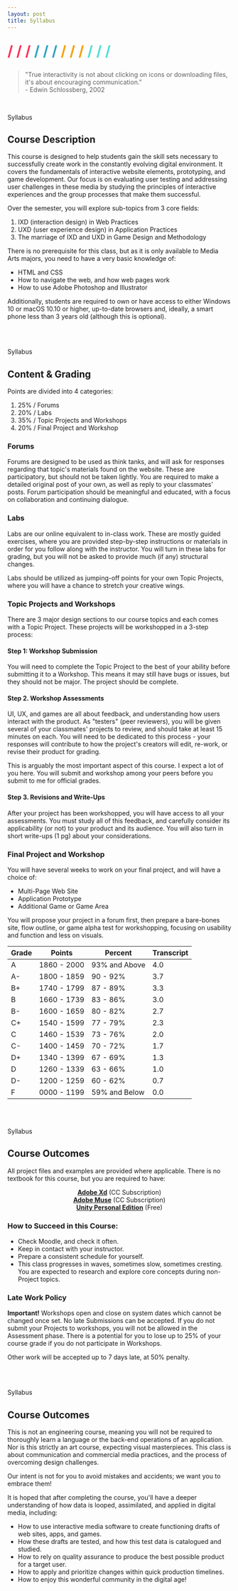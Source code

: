 ```yaml
---
layout: post
title: Syllabus
---
```

<div style="margin: 25px 0;">
  <span style="color: #FC315A; font-size: xx-large; font-weight: bold">/ / / </span>
  <span style="color: #33A3C1; font-size: xx-large; font-weight: bold">/ / / </span>
  <span style="color: #F5A205; font-size: xx-large; font-weight: bold">/ / / </span>
  <span style="color: #53DFD3; font-size: xx-large; font-weight: bold">/ / /</span>
</div>

<blockquote>
  "True interactivity is not about clicking on icons or downloading files, it's about encouraging communication." <br />
  - Edwin Schlossberg, 2002
</blockquote>

<br />

<div class="heading-container">
  <div class="line">
    <div class="box-pink">
      <div class="text">
        <p class="heading">Syllabus</p>
        <div class="break"></div>
        <h2 class="sub-heading">Course Description</h2>
      </div>
    </div>
  </div>
</div>

This course is designed to help students gain the skill sets necessary to successfully create work in the constantly evolving digital environment. It covers the fundamentals of interactive website elements, prototyping, and game development. Our focus is on evaluating user testing and addressing user challenges in these media by studying the principles of interactive experiences and the group processes that make them successful.

Over the semester, you will explore sub-topics from 3 core fields:

1. IXD (interaction design) in Web Practices
2. UXD (user experience design) in Application Practices
3. The marriage of IXD and UXD in Game Design and Methodology

There is no prerequisite for this class, but as it is only available to Media Arts majors, you need to have a very basic knowledge of:

- HTML and CSS
- How to navigate the web, and how web pages work
- How to use Adobe Photoshop and Illustrator

Additionally, students are required to own or have access to either Windows 10 or macOS 10.10 or higher, up-to-date browsers and, ideally, a smart phone less than 3 years old (although this is optional).



<br /><br />



<div class="heading-container">
  <div class="line">
    <div class="box-blue">
      <div class="text">
        <p class="heading">Syllabus</p>
        <div class="break"></div>
        <h2 class="sub-heading">Content & Grading</h2>
      </div>
    </div>
  </div>
</div>

Points are divided into 4 categories:

1. 25% / Forums
2. 20% / Labs
3. 35% / Topic Projects and Workshops
4. 20% / Final Project and Workshop

### Forums

Forums are designed to be used as think tanks, and will ask for responses regarding that topic's materials found on the website. These are participatory, but should not be taken lightly. You are required to make a detailed original post of your own, as well as reply to your classmates' posts. Forum participation should be meaningful and educated, with a focus on collaboration and continuing dialogue.

### Labs

Labs are our online equivalent to in-class work. These are mostly guided exercises, where you are provided step-by-step instructions or materials in order for you follow along with the instructor. You will turn in these labs for grading, but you will not be asked to provide much (if any) structural changes.

Labs should be utilized as jumping-off points for your own Topic Projects, where you will have a chance to stretch your creative wings.

### Topic Projects and Workshops

There are 3 major design sections to our course topics and each comes with a Topic Project. These projects will be workshopped in a 3-step process:

#### Step 1: Workshop Submission

You will need to complete the Topic Project to the best of your ability before submitting it to a Workshop. This means it may still have bugs or issues, but they should not be major. The project should be complete.

#### Step 2. Workshop Assessments

UI, UX, and games are all about feedback, and understanding how users interact with the product. As "testers" (peer reviewers), you will be given several of your classmates' projects to review, and should take at least 15 minutes on each. You will need to be dedicated to this process - your responses will contribute to how the project's creators will edit, re-work, or revise their product for grading.

This is arguably the most important aspect of this course. I expect a lot of you here. You will submit and workshop among your peers before you submit to me for official grades.

#### Step 3. Revisions and Write-Ups

After your project has been workshopped, you will have access to all your assessments. You must study all of this feedback, and carefully consider its applicability (or not) to your product and its audience. You will also turn in short write-ups (1 pg) about your considerations.


### Final Project and Workshop

You will have several weeks to work on your final project, and will have a choice of:

- Multi-Page Web Site
- Application Prototype
- Additional Game or Game Area

You will propose your project in a forum first, then prepare a bare-bones site, flow outline, or game alpha test for workshopping, focusing on usability and function and less on visuals.

<table style="width: 100%;">
  <thead>
    <tr>
      <th>Grade</th>
      <th>Points</th>
      <th>Percent</th>
      <th>Transcript</th>
    </tr>
  </thead>
  <tbody>
    <tr>
      <td>A</td>
      <td>1860 - 2000</td>
      <td>93% and Above</td>
      <td>4.0</td>
    </tr>
    <tr>
      <td>A-</td>
      <td>1800 - 1859</td>
      <td>90 - 92%</td>
      <td>3.7</td>
    </tr>
    <tr>
      <td>B+</td>
      <td>1740 - 1799</td>
      <td>87 - 89%</td>
      <td>3.3</td>
    </tr>
    <tr>
      <td>B</td>
      <td>1660 - 1739</td>
      <td>83 - 86%</td>
      <td>3.0</td>
    </tr>
    <tr>
      <td>B-</td>
      <td>1600 - 1659</td>
      <td>80 - 82%</td>
      <td>2.7</td>
    </tr>
    <tr>
      <td>C+</td>
      <td>1540 - 1599</td>
      <td>77 - 79%</td>
      <td>2.3</td>
    </tr>
    <tr>
      <td>C</td>
      <td>1460 - 1539</td>
      <td>73 - 76%</td>
      <td>2.0</td>
    </tr>
    <tr>
      <td>C-</td>
      <td>1400 - 1459</td>
      <td>70 - 72%</td>
      <td>1.7</td>
    </tr>
    <tr>
      <td>D+</td>
      <td>1340 - 1399</td>
      <td>67 - 69%</td>
      <td>1.3</td>
    </tr>
    <tr>
      <td>D</td>
      <td>1260 - 1339</td>
      <td>63 - 66%</td>
      <td>1.0</td>
    </tr>
    <tr>
      <td>D-</td>
      <td>1200 - 1259</td>
      <td>60 - 62%</td>
      <td>0.7</td>
    </tr>
    <tr>
      <td>F</td>
      <td>0000 - 1199</td>
      <td>59% and Below</td>
      <td>0.0</td>
    </tr>
  </tbody>
</table>

<br /><br />



<div class="heading-container">
  <div class="line">
    <div class="box-yellow">
      <div class="text">
        <p class="heading">Syllabus</p>
        <div class="break"></div>
        <h2 class="sub-heading">Course Outcomes</h2>
      </div>
    </div>
  </div>
</div>

All project files and examples are provided where applicable. There is no textbook for this course, but you are required to have:

<div style="width: 300px; margin: auto; text-align: center;">
  <p>
    <a href="https://www.adobe.com/products/xd.html" target="_blank"><b>Adobe Xd</b></a> (CC Subscription)
    <br />
    <a href="https://www.adobe.com/products/muse.html" target="_blank"><b>Adobe Muse</b></a> (CC Subscription)
    <br />
    <a href="https://store.unity.com/products/unity-personal" target="_blank"><b>Unity Personal Edition</b></a> (Free)
  </p>
</div>

### How to Succeed in this Course:
- Check Moodle, and check it often.
- Keep in contact with your instructor.
- Prepare a consistent schedule for yourself.
- This class progresses in waves, sometimes slow, sometimes cresting. You are expected to research and explore core concepts during non-Project topics.

### Late Work Policy

**Important!** Workshops open and close on system dates which cannot be changed once set. No late Submissions can be accepted. If you do not submit your Projects to workshops, you will not be allowed in the Assessment phase. There is a potential for you to lose up to 25% of your course grade if you do not participate in Workshops.

Other work will be accepted up to 7 days late, at 50% penalty.



<br /><br />



<div class="heading-container">
  <div class="line">
    <div class="box-teal">
      <div class="text">
        <p class="heading">Syllabus</p>
        <div class="break"></div>
        <h2 class="sub-heading">Course Outcomes</h2>
      </div>
    </div>
  </div>
</div>

This is not an engineering course, meaning you will not be required to thoroughly learn a language or the back-end operations of an application. Nor is this strictly an art course, expecting visual masterpieces. This class is about communication and commercial media practices, and the process of overcoming design challenges.

Our intent is not for you to avoid mistakes and accidents; we want you to embrace them!

It is hoped that after completing the course, you'll have a deeper understanding of how data is looped, assimilated, and applied in digital media, including:

- How to use interactive media software to create functioning drafts of web sites, apps, and games.
- How these drafts are tested, and how this test data is catalogued and studied.
- How to rely on quality assurance to produce the best possible product for a target user.
- How to apply and prioritize changes within quick production timelines.
- How to enjoy this wonderful community in the digital age!
